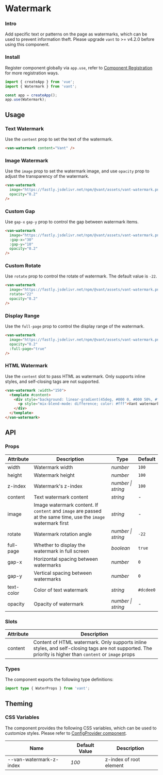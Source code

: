 # Watermark

### Intro

Add specific text or patterns on the page as watermarks, which can be used to prevent information theft. Please upgrade `vant` to >= v4.2.0 before using this component.

### Install

Register component globally via `app.use`, refer to [Component Registration](#/en-US/advanced-usage#zu-jian-zhu-ce) for more registration ways.

```js
import { createApp } from 'vue';
import { Watermark } from 'vant';

const app = createApp();
app.use(Watermark);
```

## Usage

### Text Watermark

Use the `content` prop to set the text of the watermark.

```html
<van-watermark content="Vant" />
```

### Image Watermark

Use the `image` prop to set the watermark image, and use `opacity` prop to adjust the transparency of the watermark.

```html
<van-watermark
  image="https://fastly.jsdelivr.net/npm/@vant/assets/vant-watermark.png"
  opacity="0.2"
/>
```

### Custom Gap

Use `gap-x` `gap-y` prop to control the gap between watermark items.

```html
<van-watermark
  image="https://fastly.jsdelivr.net/npm/@vant/assets/vant-watermark.png"
  :gap-x="30"
  :gap-y="10"
  opacity="0.2"
/>
```

### Custom Rotate

Use `rotate` prop to control the rotate of watermark. The default value is `-22`.

```html
<van-watermark
  image="https://fastly.jsdelivr.net/npm/@vant/assets/vant-watermark.png"
  rotate="22"
  opacity="0.2"
/>
```

### Display Range

Use the `full-page` prop to control the display range of the watermark.

```html
<van-watermark
  image="https://fastly.jsdelivr.net/npm/@vant/assets/vant-watermark.png"
  opacity="0.2"
  :full-page="true"
/>
```

### HTML Watermark

Use the `content` slot to pass HTML as watermark. Only supports inline styles, and self-closing tags are not supported.

```html
<van-watermark :width="150">
  <template #content>
    <div style="background: linear-gradient(45deg, #000 0, #000 50%, #fff 50%)">
      <p style="mix-blend-mode: difference; color: #fff">Vant watermark</p>
    </div>
  </template>
</van-watermark>
```

## API

### Props

| Attribute | Description | Type | Default |
| --- | --- | --- | --- |
| width | Watermark width | _number_ | `100` |
| height | Watermark height | _number_ | `100` |
| z-index | Watermark's z-index | _number \| string_ | `100` |
| content | Text watermark content | _string_ | - |
| image | Image watermark content. If `content` and `image` are passed at the same time, use the `image` watermark first | _string_ | - |
| rotate | Watermark rotation angle | _number \| string_ | `-22` |
| full-page | Whether to display the watermark in full screen | _boolean_ | `true` |
| gap-x | Horizontal spacing between watermarks | _number_ | `0` |
| gap-y | Vertical spacing between watermarks | _number_ | `0` |
| text-color | Color of text watermark | _string_ | `#dcdee0` |
| opacity | Opacity of watermark | _number \| string_ | - |

### Slots

| Attribute | Description |
| --- | --- |
| content | Content of HTML watermark. Only supports inline styles, and self-closing tags are not supported. The priority is higher than `content` or `image` props |

### Types

The component exports the following type definitions:

```ts
import type { WaterProps } from 'vant';
```

## Theming

### CSS Variables

The component provides the following CSS variables, which can be used to customize styles. Please refer to [ConfigProvider component](#/en-US/config-provider).

| Name                    | Default Value | Description             |
| ----------------------- | ------------- | ----------------------- |
| --van-watermark-z-index | _100_         | z-index of root element |
